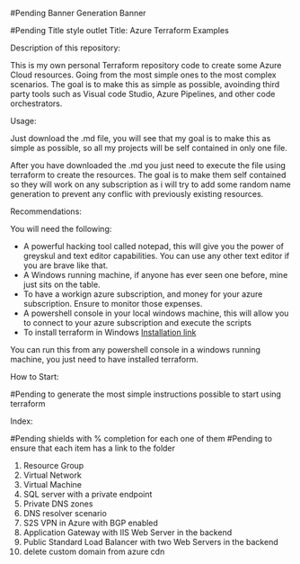 #Pending Banner Generation
Banner 

#Pending Title style outlet
Title: Azure Terraform Examples 

Description of this repository: 

This is my own personal Terraform repository code to create some Azure Cloud resources. Going from the most simple ones to the most complex scenarios. The goal is to make this as simple as possible, avoinding third party tools such as Visual code Studio, Azure Pipelines, and other code orchestrators.

Usage:

Just download the .md file, you will see that my goal is to make this as simple as possible, so all my projects will be self contained in only one file.

After you have downloaded the .md you just need to execute the file using terraform to create the resources. The goal is to make them self contained so they will work on any subscription as i will try to add some random name generation to prevent any conflic with previously existing resources.

Recommendations:

You will need the following:
- A powerful hacking tool called notepad, this will give you the power of greyskul and text editor capabilities. You can use any other text editor if you are brave like that. 
- A Windows running machine, if anyone has ever seen one before, mine just sits on the table. 
- To have a workign azure subscription, and money for your azure subscription. Ensure to monitor those expenses. 
- A powershell console in your local windows machine, this will allow you to connect to your azure subscription and execute the scripts
- To install terraform in Windows [Installation link](https://developer.hashicorp.com/terraform/downloads)


You can run this from any powershell console in a windows running machine, you just need to have installed terraform.

How to Start:

#Pending to generate the most simple instructions possible to start using terraform

Index:

#Pending shields with % completion for each one of them
#Pending to ensure that each item has a link to the folder

1. Resource Group
2. Virtual Network
3. Virtual Machine
4. SQL server with a private endpoint
5. Private DNS zones
6. DNS resolver scenario
7. S2S VPN in Azure with BGP enabled
8. Application Gateway with IIS Web Server in the backend
9. Public Standard Load Balancer with two Web Servers in the backend
10. delete custom domain from azure cdn
    
    
   
